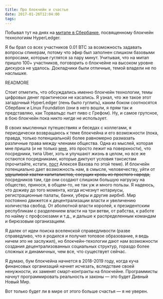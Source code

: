 ```yaml
---
title: Про блокчейн и счастье
date: 2017-01-26T12:04:00
tags:
---
```


Побывал тут на днях на [митапе в Сбербанке](https://www.meetup.com/Hyperledger-Moscow/events/236091725/), посвященному
блокчейн технологиям HyperLedger.

Я бы брал со всех участников 0.01 BTC за возможность задавать вопросы спикерам, потому что эфир был заполнен слишком
базовыми вопросами, которые гуглятся за пару минут. Учитывая, что на митап пришло 100+ участников, поговорить о
блокчейне на высоком уровне дискурса не удалось. Докладчики были отличные, темой владели не по наслышке.

READMORE

Стоит отметить, что обсуждались именно блокчейн технологии, темы цифровых денег практически не касались. Я узнал, что же
такое этот загадочный HyperLedger (лень было гуглить), каким боком соотносятся Сбербанк и Linux Foundation (они в него
вошли, я прям так и представляю, как Торвальдс пьет пиво с Грефом). Ну, и самое грутсное, в бою блокчейн пока никто
нигде не использует.

В своих мысленных путешествиях и беседах с коллегами, я периодически возвращаюсь к теме блокчейна и его возможности
(пока, правда, только потенциальной) более равномерно размазать различные права между членами общества. Одна из мыслей,
которая мне пришла (и не только
[мне](https://www.cryptocoinsnews.com/blockchain-can-disrupt-the-disruptors-in-uber-and-airbnb/), это просто лежит на
поверхности), что посредники, типа Uber, хоть и улучшают жизнь в целом, но все же остаются посредниками, которые диктуют
условия таксистам (прочитайте, кстати, [пост](http://vakhov.me/blog/2017/01/24/avant/index.html) Алексея Вахова по этой
теме). И блокчейн потенциально дает возможность нам, в смысле, человечеству, уйти от
<strike>удушливой хватки капиталистов, сосущих кровь из простого народа,</strike> посредников там, где они создают
слишком большую нагрузку на общество, принося, в общем-то, не так уж и много пользы. Я надеюсь, что доживу до того
момента, когда исчезнут нотариусы, регистрационные палаты, банки, уберы и другие аирбнб. Мир постоянно движется к
децентрализации власти и увеличению количества свобод. От аболютной власти королей, к президентским республикам с
разделением власти на три ветви, от рабства, к работе по найму с профсоюзами и т.д., и дальше к распределенным командам
и бирюзовым организациям.

Я далек от идеи поиска вселенской справедливости (разве справедливо, что я родился и получил топовое образование, я ведь
ничем это не заслужил), но блокчейн-техологии дают нам возможности создания децентрализованных социальных структур,
гораздо более сложных и динамичных, чем все, что существует сейчас.

Я думаю, бум блокчейна начнется в 2018-2019 году, когда куча финансовых организаций начнет исчезать, вследствие своей
ненужности, их заменят смарт-контракты на блокчейне. Программисты начнут программировать реальность и законы — это будет
Дивный Новый Мир.

Вот только будет ли в мире от этого больше счастья — я не уверен.
